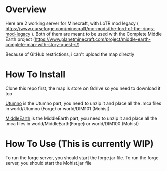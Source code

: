 # Overview

Here are 2 working server for Minecraft, with LoTR mod legacy ( https://www.curseforge.com/minecraft/mc-mods/the-lord-of-the-rings-mod-legacy ).
Both of them are meant to be used with the Complete Middle Earth project  (https://www.planetminecraft.com/project/middle-earth-complete-map-with-story-quest-s/)

Because of GitHub restrictions, i can't upload the map directly

# How To Install

Clone this repo first, the map is store on Gdrive so you need to download it too

[Utumno](https://drive.google.com/file/d/1AO5CbePVGuJSL6v3tExbVxmZxa4pm0Eq/view?usp=sharing) is the Utumno part, you need to unzip it and place all the .mca files in world/Utumno (Forge) or world/DIM101 (Mohist)

[MiddleEarth](https://drive.google.com/file/d/19xWdBiw1Pz7J-x5GaP2rHMHu-n_PARqT/view?usp=sharing) is the MiddleEarth part, you need to unzip it and place all the .mca files in world/MiddleEarth(Forge) or world/DIM100 (Mohist)

# How To Use (This is currently WIP)

To run the forge server, you should start the forge.jar file.
To run the forge server, you should start the Mohist.jar file

